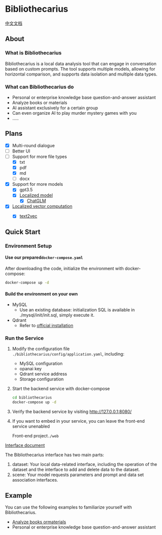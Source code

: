 # Bibliothecarius

[中文文档](./README.zh.md)


## About

### What is Bibliothecarius

Bibliothecarius is a local data analysis tool that can engage in conversation based on custom prompts. The tool supports multiple models, allowing for horizontal comparison, and supports data isolation and multiple data types.

### What can Bibliothecarius do

- Personal or enterprise knowledge base question-and-answer assistant
- Analyze books or materials
- AI assistant exclusively for a certain group
- Can even organize AI to play murder mystery games with you
- .....

## Plans

- [x] Multi-round dialogue
- [ ] Better UI
- [ ] Support for more file types
  - [x] txt
  - [x] pdf
  - [x] md
  - [ ] docx
- [x] Support for more models
  - [x] gpt3.5
  - [x] [Localized model](doc%2Fen%2FLocal%20Model%20Integration%20Guide.md)
      - [x] [ChatGLM](doc%2Fen%2FChatGLM-6B%20Integration.md)
- [x] [Localized vector computation](doc%2Fen%2FLocalized%20Vector%20Calculation%20Integration%20Guide.md)
    - [x]  [text2vec](doc%2Fen%2FLocalized%20Vector%20Calculation%20Integration%20with%20text2vec-chinese.md)


## Quick Start

### Environment Setup

#### Use our prepared`docker-compose.yaml`

After downloading the code, initialize the environment with docker-compose:

```bash
docker-compose up -d
```
#### Build the environment on your own
- MySQL
  - Use an existing database: initialization SQL is available in ./mysql/init/init.sql, simply execute it.
- Qdrant
  - Refer to [official installation](https://qdrant.tech/documentation/quick_start/)


### Run the Service

1. Modify the configuration file `./bibliothecarius/config/application.yaml`, including:

   - MySQL configuration
   - opanai key
   - Qdrant service address
   - Storage configuration

2. Start the backend service with docker-compose

   ```bash
   cd bibliothecarius
   docker-compose up -d
   ```

3. Verify the backend service by visiting http://127.0.0.1:8080/

4. If you want to embed in your service, you can leave the front-end service unenabled

   Front-end project`./web`

[Interface document](https://www.apifox.cn/apidoc/shared-0dfab7c9-3d3f-498a-b4c2-88b5e6b99a01)

The Bibliothecarius interface has two main parts:

1. dataset: Your local data-related interface, including the operation of the dataset and the interface to add and delete data to the dataset.
2. scene: Your model requests parameters and prompt and data set association interfaces.



## Example

You can use the following examples to familiarize yourself with Bibliothecarius.

-  [Analyze books ormaterials](example/analyze_book/README.md)
- Personal or enterprise knowledge base question-and-answer assistant



